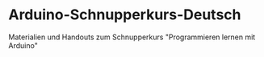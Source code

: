 # Arduino-Schnupperkurs-Deutsch
Materialien und Handouts zum Schnupperkurs "Programmieren lernen mit Arduino"
